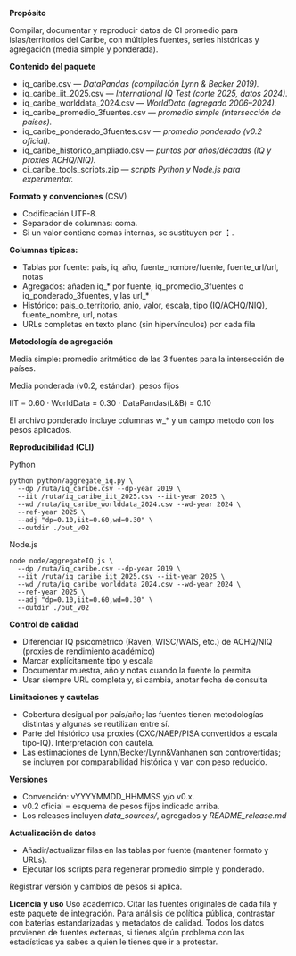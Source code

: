 **Propósito**

Compilar, documentar y reproducir datos de CI promedio para islas/territorios del Caribe, con múltiples fuentes, series históricas y agregación (media simple y ponderada).

**Contenido del paquete**
- iq_caribe.csv _— DataPandas (compilación Lynn & Becker 2019)._
- iq_caribe_iit_2025.csv _— International IQ Test (corte 2025, datos 2024)._
- iq_caribe_worlddata_2024.csv _— WorldData (agregado 2006–2024)._
- iq_caribe_promedio_3fuentes.csv _— promedio simple (intersección de países)._
- iq_caribe_ponderado_3fuentes.csv _— promedio ponderado (v0.2 oficial)._
- iq_caribe_historico_ampliado.csv _— puntos por años/décadas (IQ y proxies ACHQ/NIQ)._
- ci_caribe_tools_scripts.zip _— scripts Python y Node.js para experimentar._

**Formato y convenciones** (CSV)
- Codificación UTF-8.
- Separador de columnas: coma.
- Si un valor contiene comas internas, se sustituyen por **⋮**.

**Columnas típicas:**

- Tablas por fuente: pais, iq, año, fuente_nombre/fuente, fuente_url/url, notas
- Agregados: añaden iq_* por fuente, iq_promedio_3fuentes o iq_ponderado_3fuentes, y las url_*
- Histórico: pais_o_territorio, anio, valor, escala, tipo (IQ/ACHQ/NIQ), fuente_nombre, url, notas
- URLs completas en texto plano (sin hipervínculos) por cada fila

**Metodología de agregación**

Media simple: promedio aritmético de las 3 fuentes para la intersección de países.

Media ponderada (v0.2, estándar): pesos fijos

IIT = 0.60 · WorldData = 0.30 · DataPandas(L&B) = 0.10

El archivo ponderado incluye columnas w_* y un campo metodo con los pesos aplicados.

**Reproducibilidad (CLI)**

Python

```
python python/aggregate_iq.py \
  --dp /ruta/iq_caribe.csv --dp-year 2019 \
  --iit /ruta/iq_caribe_iit_2025.csv --iit-year 2025 \
  --wd /ruta/iq_caribe_worlddata_2024.csv --wd-year 2024 \
  --ref-year 2025 \
  --adj "dp=0.10,iit=0.60,wd=0.30" \
  --outdir ./out_v02
```

Node.js

```
node node/aggregateIQ.js \
  --dp /ruta/iq_caribe.csv --dp-year 2019 \
  --iit /ruta/iq_caribe_iit_2025.csv --iit-year 2025 \
  --wd /ruta/iq_caribe_worlddata_2024.csv --wd-year 2024 \
  --ref-year 2025 \
  --adj "dp=0.10,iit=0.60,wd=0.30" \
  --outdir ./out_v02
```

**Control de calidad**
- Diferenciar IQ psicométrico (Raven, WISC/WAIS, etc.) de ACHQ/NIQ (proxies de rendimiento académico)
- Marcar explícitamente tipo y escala
- Documentar muestra, año y notas cuando la fuente lo permita
- Usar siempre URL completa y, si cambia, anotar fecha de consulta

**Limitaciones y cautelas**
- Cobertura desigual por país/año; las fuentes tienen metodologías distintas y algunas se reutilizan entre sí.
- Parte del histórico usa proxies (CXC/NAEP/PISA convertidos a escala tipo-IQ). Interpretación con cautela.
- Las estimaciones de Lynn/Becker/Lynn&Vanhanen son controvertidas; se incluyen por comparabilidad histórica y van con peso reducido.

**Versiones**
- Convención: vYYYYMMDD_HHMMSS y/o v0.x.
- v0.2 oficial = esquema de pesos fijos indicado arriba.
- Los releases incluyen _data_sources/_, agregados y _README_release.md_

**Actualización de datos**
- Añadir/actualizar filas en las tablas por fuente (mantener formato y URLs).
- Ejecutar los scripts para regenerar promedio simple y ponderado.

Registrar versión y cambios de pesos si aplica.

**Licencia y uso**
Uso académico. Citar las fuentes originales de cada fila y este paquete de integración. Para análisis de política pública, contrastar con baterías estandarizadas y metadatos de calidad. Todos los datos provienen de fuentes externas, si tienes algún problema con las estadísticas ya sabes a quién le tienes que ir a protestar.
